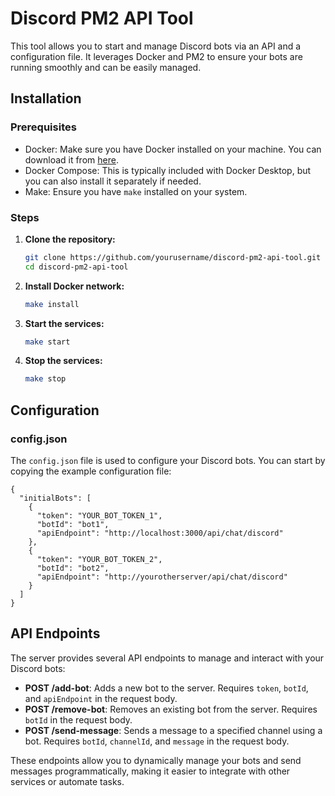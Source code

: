 # Discord PM2 API Tool

This tool allows you to start and manage Discord bots via an API and a configuration file. It leverages Docker and PM2 to ensure your bots are running smoothly and can be easily managed.

## Installation

### Prerequisites

- Docker: Make sure you have Docker installed on your machine. You can download it from [here](https://www.docker.com/products/docker-desktop).
- Docker Compose: This is typically included with Docker Desktop, but you can also install it separately if needed.
- Make: Ensure you have `make` installed on your system.

### Steps

1. **Clone the repository:**
   ```sh
   git clone https://github.com/yourusername/discord-pm2-api-tool.git
   cd discord-pm2-api-tool
   ```

2. **Install Docker network:**
   ```sh
   make install
   ```

3. **Start the services:**
   ```sh
   make start
   ```

4. **Stop the services:**
   ```sh
   make stop
   ```

## Configuration

### config.json

The `config.json` file is used to configure your Discord bots. You can start by copying the example configuration file:
```
{
  "initialBots": [
    {
      "token": "YOUR_BOT_TOKEN_1",
      "botId": "bot1",
      "apiEndpoint": "http://localhost:3000/api/chat/discord"
    },
    {
      "token": "YOUR_BOT_TOKEN_2",
      "botId": "bot2",
      "apiEndpoint": "http://yourotherserver/api/chat/discord"
    }
  ]
}
```


## API Endpoints

The server provides several API endpoints to manage and interact with your Discord bots:

- **POST /add-bot**: Adds a new bot to the server. Requires `token`, `botId`, and `apiEndpoint` in the request body.
- **POST /remove-bot**: Removes an existing bot from the server. Requires `botId` in the request body.
- **POST /send-message**: Sends a message to a specified channel using a bot. Requires `botId`, `channelId`, and `message` in the request body.

These endpoints allow you to dynamically manage your bots and send messages programmatically, making it easier to integrate with other services or automate tasks.



